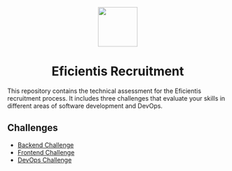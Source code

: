 <p align="center">
  <a href="https://eficientis.app">
    <img src="https://eficientis.app/assets/eficientis.isotipo.png" width="90px" />
  </a>
</p>

<h1 align="center">
  Eficientis Recruitment
</h1>

This repository contains the technical assessment for the Eficientis recruitment process. It includes three challenges that evaluate your skills in different areas of software development and DevOps.

## Challenges

- [Backend Challenge](./backend/TODO.md)
- [Frontend Challenge](./frontend/TODO.md)
- [DevOps Challenge](./devops/TODO.md)
